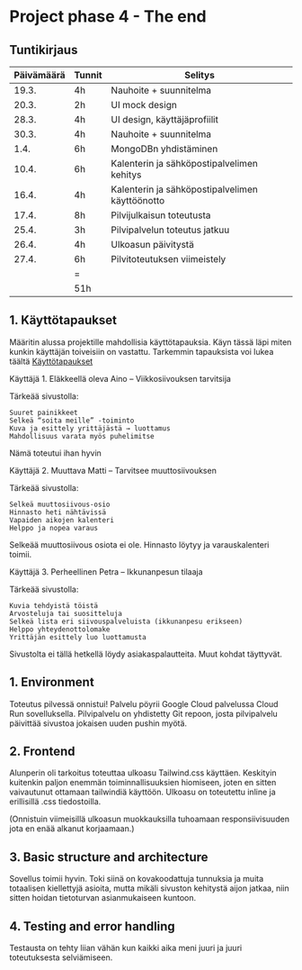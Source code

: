 # Project phase 4 - The end

## Tuntikirjaus

| Päivämäärä | Tunnit | Selitys |
|-------------|--------|---------|
| 19.3.       | 4h     | Nauhoite + suunnitelma |
| 20.3.       | 2h     | UI mock design |
| 28.3.       | 4h     | UI design, käyttäjäprofiilit |
| 30.3.       | 4h     | Nauhoite + suunnitelma |
| 1.4.        | 6h     | MongoDBn yhdistäminen |
| 10.4.       | 6h     | Kalenterin ja sähköpostipalvelimen kehitys |
| 16.4.       | 4h     | Kalenterin ja sähköpostipalvelimen käyttöönotto |
| 17.4.       | 8h     | Pilvijulkaisun toteutusta |
| 25.4.       | 3h     | Pilvipalvelun toteutus jatkuu  |
| 26.4.       | 4h     | Ulkoasun päivitystä |
| 27.4.       | 6h     | Pilvitoteutuksen viimeistely |
|             | =      |         |
|             | 51h    |         |

## 1. Käyttötapaukset

Määritin alussa projektille mahdollisia käyttötapauksia. Käyn tässä läpi miten kunkin käyttäjän toiveisiin on vastattu. 
Tarkemmin tapauksista voi lukea täältä [Käyttötapaukset](https://github.com/Jussipekkak/WebDev-Project/blob/main/README.md)

Käyttäjä 1. Eläkkeellä oleva Aino – Viikkosiivouksen tarvitsija

Tärkeää sivustolla:

    Suuret painikkeet
    Selkeä “soita meille” -toiminto
    Kuva ja esittely yrittäjästä → luottamus
    Mahdollisuus varata myös puhelimitse

Nämä toteutui ihan hyvin

Käyttäjä 2. Muuttava Matti – Tarvitsee muuttosiivouksen

Tärkeää sivustolla:

    Selkeä muuttosiivous-osio
    Hinnasto heti nähtävissä
    Vapaiden aikojen kalenteri
    Helppo ja nopea varaus

Selkeää muuttosiivous osiota ei ole. Hinnasto löytyy ja varauskalenteri toimii. 

Käyttäjä 3. Perheellinen Petra – Ikkunanpesun tilaaja

Tärkeää sivustolla:

    Kuvia tehdyistä töistä
    Arvosteluja tai suositteluja
    Selkeä lista eri siivouspalveluista (ikkunanpesu erikseen)
    Helppo yhteydenottolomake
    Yrittäjän esittely luo luottamusta

Sivustolta ei tällä hetkellä löydy asiakaspalautteita. Muut kohdat täyttyvät.



## 1. Environment

Toteutus pilvessä onnistui! Palvelu pöyrii Google Cloud palvelussa Cloud Run sovelluksella. Pilvipalvelu on yhdistetty Git repoon, josta pilvipalvelu päivittää sivustoa jokaisen uuden pushin myötä. 



## 2. Frontend

Alunperin oli tarkoitus toteuttaa ulkoasu Tailwind.css käyttäen. Keskityin kuitenkin paljon enemmän toiminnallisuuksien hiomiseen, joten en sitten vaivautunut ottamaan tailwindiä käyttöön. Ulkoasu on toteutettu inline ja erillisillä .css tiedostoilla.

(Onnistuin viimeisillä ulkoasun muokkauksilla tuhoamaan responsiivisuuden jota en enää alkanut korjaamaan.)



## 3. Basic structure and architecture

Sovellus toimii hyvin. Toki siinä on kovakoodattuja tunnuksia ja muita totaalisen kiellettyjä asioita, mutta mikäli sivuston kehitystä aijon jatkaa, niin sitten hoidan tietoturvan asianmukaiseen kuntoon. 



## 4. Testing and error handling

Testausta on tehty liian vähän kun kaikki aika meni juuri ja juuri toteutuksesta selviämiseen. 






